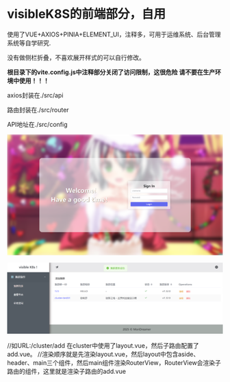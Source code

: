 # visibleK8S的前端部分，自用
使用了VUE+AXIOS+PINIA+ELEMENT_UI，注释多，可用于运维系统、后台管理系统等自学研究.

没有做侧栏折叠，不喜欢展开样式的可以自行修改。

**根目录下的vite.config.js中注释部分关闭了访问限制，这很危险 请不要在生产环境中使用！！！**

axios封装在./src/api

路由封装在./src/router

API地址在./src/config 

![登录示意图](./example/login.png)

![其他示意图01](./example/add.png)



//如URL:/cluster/add 在cluster中使用了layout.vue，然后子路由配置了add.vue。
//渲染顺序就是先渲染layout.vue，然后layout中包含aside、header、main三个组件，然后main组件渲染RouterView，RouterView会渲染子路由的组件，这里就是渲染子路由的add.vue